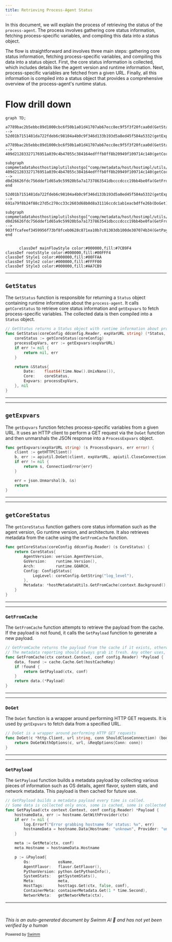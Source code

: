 ```yaml
---
title: Retrieving Process-Agent Status
---
```

In this document, we will explain the process of retrieving the status of the <SwmToken path="pkg/process/util/status/status.go" pos="154:20:22" line-data="// GetStatus returns a Status object with runtime information about process-agent">`process-agent`</SwmToken>. The process involves gathering core status information, fetching process-specific variables, and compiling this data into a status object.

The flow is straightforward and involves three main steps: gathering core status information, fetching process-specific variables, and compiling this data into a status object. First, the core status information is collected, which includes details like the agent version and runtime information. Next, process-specific variables are fetched from a given URL. Finally, all this information is compiled into a status object that provides a comprehensive overview of the process-agent's runtime status.

# Flow drill down

```mermaid
graph TD;
      a7789bac2b5ebbc89d1000cbc6f50b1a01d41707ab67ecc8ec9f5f3f20fcaa0d(GetStatus):::mainFlowStyle --> 52d01b7151481da722fdeb6c98104a4b0c9f346d133b193d5a8ed45f584a5332(getExpvars)

a7789bac2b5ebbc89d1000cbc6f50b1a01d41707ab67ecc8ec9f5f3f20fcaa0d(GetStatus):::mainFlowStyle --> 409d21283327176951a039c4b47055c384164edfffb8ff8b20949f109714c140(getCoreStatus):::mainFlowStyle

subgraph compmetadatahosthostimplutilshostgo["comp/metadata/host/hostimpl/utils/host.go"]
409d21283327176951a039c4b47055c384164edfffb8ff8b20949f109714c140(getCoreStatus):::mainFlowStyle --> d0d26626fdc756ddef1d65a9c59920b5a7a1737863541dbcccdccc19bb4be0fa(GetFromCache):::mainFlowStyle
end

52d01b7151481da722fdeb6c98104a4b0c9f346d133b193d5a8ed45f584a5332(getExpvars) --> 691a79f8b24f88c27d5c270cc33c2603d68b0d8a31116ccdc1ab1eacbdffe26b(DoGet)

subgraph compmetadatahosthostimplutilshostgo["comp/metadata/host/hostimpl/utils/host.go"]
d0d26626fdc756ddef1d65a9c59920b5a7a1737863541dbcccdccc19bb4be0fa(GetFromCache):::mainFlowStyle --> 903ffcafeef3459956f73bf8fceb0628c871ea10b7c01303db100de307074b34(GetPayload):::mainFlowStyle
end


      classDef mainFlowStyle color:#000000,fill:#7CB9F4
classDef rootsStyle color:#000000,fill:#00FFF4
classDef Style1 color:#000000,fill:#00FFAA
classDef Style2 color:#000000,fill:#FFFF00
classDef Style3 color:#000000,fill:#AA7CB9
```

<SwmSnippet path="/pkg/process/util/status/status.go" line="154">

---

## <SwmToken path="pkg/process/util/status/status.go" pos="154:2:2" line-data="// GetStatus returns a Status object with runtime information about process-agent">`GetStatus`</SwmToken>

The <SwmToken path="pkg/process/util/status/status.go" pos="154:2:2" line-data="// GetStatus returns a Status object with runtime information about process-agent">`GetStatus`</SwmToken> function is responsible for returning a <SwmToken path="pkg/process/util/status/status.go" pos="154:8:8" line-data="// GetStatus returns a Status object with runtime information about process-agent">`Status`</SwmToken> object containing runtime information about the <SwmToken path="pkg/process/util/status/status.go" pos="154:20:22" line-data="// GetStatus returns a Status object with runtime information about process-agent">`process-agent`</SwmToken>. It calls <SwmToken path="pkg/process/util/status/status.go" pos="156:5:5" line-data="	coreStatus := getCoreStatus(coreConfig)">`getCoreStatus`</SwmToken> to retrieve core status information and <SwmToken path="pkg/process/util/status/status.go" pos="157:8:8" line-data="	processExpVars, err := getExpvars(expVarURL)">`getExpvars`</SwmToken> to fetch process-specific variables. The collected data is then compiled into a <SwmToken path="pkg/process/util/status/status.go" pos="154:8:8" line-data="// GetStatus returns a Status object with runtime information about process-agent">`Status`</SwmToken> object.

```go
// GetStatus returns a Status object with runtime information about process-agent
func GetStatus(coreConfig ddconfig.Reader, expVarURL string) (*Status, error) {
	coreStatus := getCoreStatus(coreConfig)
	processExpVars, err := getExpvars(expVarURL)
	if err != nil {
		return nil, err
	}

	return &Status{
		Date:    float64(time.Now().UnixNano()),
		Core:    coreStatus,
		Expvars: processExpVars,
	}, nil
}
```

---

</SwmSnippet>

<SwmSnippet path="/pkg/process/util/status/status.go" line="143">

---

## <SwmToken path="pkg/process/util/status/status.go" pos="143:2:2" line-data="func getExpvars(expVarURL string) (s ProcessExpvars, err error) {">`getExpvars`</SwmToken>

The <SwmToken path="pkg/process/util/status/status.go" pos="143:2:2" line-data="func getExpvars(expVarURL string) (s ProcessExpvars, err error) {">`getExpvars`</SwmToken> function fetches process-specific variables from a given URL. It uses an HTTP client to perform a GET request via the <SwmToken path="pkg/process/util/status/status.go" pos="145:10:10" line-data="	b, err := apiutil.DoGet(client, expVarURL, apiutil.CloseConnection)">`DoGet`</SwmToken> function and then unmarshals the JSON response into a <SwmToken path="pkg/process/util/status/status.go" pos="143:12:12" line-data="func getExpvars(expVarURL string) (s ProcessExpvars, err error) {">`ProcessExpvars`</SwmToken> object.

```go
func getExpvars(expVarURL string) (s ProcessExpvars, err error) {
	client := getHTTPClient()
	b, err := apiutil.DoGet(client, expVarURL, apiutil.CloseConnection)
	if err != nil {
		return s, ConnectionError{err}
	}

	err = json.Unmarshal(b, &s)
	return
}
```

---

</SwmSnippet>

<SwmSnippet path="/pkg/process/util/status/status.go" line="131">

---

## <SwmToken path="pkg/process/util/status/status.go" pos="131:2:2" line-data="func getCoreStatus(coreConfig ddconfig.Reader) (s CoreStatus) {">`getCoreStatus`</SwmToken>

The <SwmToken path="pkg/process/util/status/status.go" pos="131:2:2" line-data="func getCoreStatus(coreConfig ddconfig.Reader) (s CoreStatus) {">`getCoreStatus`</SwmToken> function gathers core status information such as the agent version, Go runtime version, and architecture. It also retrieves metadata from the cache using the <SwmToken path="pkg/process/util/status/status.go" pos="139:7:7" line-data="		Metadata: *hostMetadataUtils.GetFromCache(context.Background(), coreConfig),">`GetFromCache`</SwmToken> function.

```go
func getCoreStatus(coreConfig ddconfig.Reader) (s CoreStatus) {
	return CoreStatus{
		AgentVersion: version.AgentVersion,
		GoVersion:    runtime.Version(),
		Arch:         runtime.GOARCH,
		Config: ConfigStatus{
			LogLevel: coreConfig.GetString("log_level"),
		},
		Metadata: *hostMetadataUtils.GetFromCache(context.Background(), coreConfig),
	}
}
```

---

</SwmSnippet>

<SwmSnippet path="/comp/metadata/host/hostimpl/utils/host.go" line="201">

---

### <SwmToken path="comp/metadata/host/hostimpl/utils/host.go" pos="201:2:2" line-data="// GetFromCache returns the payload from the cache if it exists, otherwise it creates it.">`GetFromCache`</SwmToken>

The <SwmToken path="comp/metadata/host/hostimpl/utils/host.go" pos="201:2:2" line-data="// GetFromCache returns the payload from the cache if it exists, otherwise it creates it.">`GetFromCache`</SwmToken> function attempts to retrieve the payload from the cache. If the payload is not found, it calls the <SwmToken path="comp/metadata/host/hostimpl/utils/host.go" pos="206:3:3" line-data="		return GetPayload(ctx, conf)">`GetPayload`</SwmToken> function to generate a new payload.

```go
// GetFromCache returns the payload from the cache if it exists, otherwise it creates it.
// The metadata reporting should always grab it fresh. Any other uses, e.g. status, should use this
func GetFromCache(ctx context.Context, conf config.Reader) *Payload {
	data, found := cache.Cache.Get(hostCacheKey)
	if !found {
		return GetPayload(ctx, conf)
	}
	return data.(*Payload)
}
```

---

</SwmSnippet>

<SwmSnippet path="/pkg/api/util/doget.go" line="49">

---

### <SwmToken path="pkg/api/util/doget.go" pos="49:2:2" line-data="// DoGet is a wrapper around performing HTTP GET requests">`DoGet`</SwmToken>

The <SwmToken path="pkg/api/util/doget.go" pos="49:2:2" line-data="// DoGet is a wrapper around performing HTTP GET requests">`DoGet`</SwmToken> function is a wrapper around performing HTTP GET requests. It is used by <SwmToken path="pkg/process/util/status/status.go" pos="143:2:2" line-data="func getExpvars(expVarURL string) (s ProcessExpvars, err error) {">`getExpvars`</SwmToken> to fetch data from a specified URL.

```go
// DoGet is a wrapper around performing HTTP GET requests
func DoGet(c *http.Client, url string, conn ShouldCloseConnection) (body []byte, e error) {
	return DoGetWithOptions(c, url, &ReqOptions{Conn: conn})
}
```

---

</SwmSnippet>

<SwmSnippet path="/comp/metadata/host/hostimpl/utils/host.go" line="169">

---

### <SwmToken path="comp/metadata/host/hostimpl/utils/host.go" pos="169:2:2" line-data="// GetPayload builds a metadata payload every time is called.">`GetPayload`</SwmToken>

The <SwmToken path="comp/metadata/host/hostimpl/utils/host.go" pos="169:2:2" line-data="// GetPayload builds a metadata payload every time is called.">`GetPayload`</SwmToken> function builds a metadata payload by collecting various pieces of information such as OS details, agent flavor, system stats, and network metadata. This payload is then cached for future use.

```go
// GetPayload builds a metadata payload every time is called.
// Some data is collected only once, some is cached, some is collected at every call.
func GetPayload(ctx context.Context, conf config.Reader) *Payload {
	hostnameData, err := hostname.GetWithProvider(ctx)
	if err != nil {
		log.Errorf("Error grabbing hostname for status: %v", err)
		hostnameData = hostname.Data{Hostname: "unknown", Provider: "unknown"}
	}

	meta := GetMeta(ctx, conf)
	meta.Hostname = hostnameData.Hostname

	p := &Payload{
		Os:            osName,
		AgentFlavor:   flavor.GetFlavor(),
		PythonVersion: python.GetPythonInfo(),
		SystemStats:   getSystemStats(),
		Meta:          meta,
		HostTags:      hosttags.Get(ctx, false, conf),
		ContainerMeta: containerMetadata.Get(1 * time.Second),
		NetworkMeta:   getNetworkMeta(ctx),
```

---

</SwmSnippet>

&nbsp;

*This is an auto-generated document by Swimm AI 🌊 and has not yet been verified by a human*

<SwmMeta version="3.0.0" repo-id="Z2l0aHViJTNBJTNBZGF0YWRvZy1hZ2VudCUzQSUzQVN3aW1tLURlbW8=" repo-name="datadog-agent"><sup>Powered by [Swimm](/)</sup></SwmMeta>
